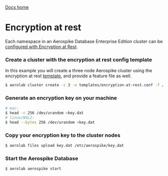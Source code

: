 [Docs home](../../../README.md)

# Encryption at rest


Each namespace in an Aerospike Database Enterprise Edition cluster can be
[configured with Encryption at Rest](/server/operations/configure/security/encryption-at-rest).

### Create a cluster with the encryption at rest config template
In this example you will create a three node Aerospike cluster using the encryption at
rest [template](https://github.com/aerospike/aerolab/templates/encryption-at-rest.conf), and provide
a feature file as well.

```bash
$ aerolab cluster create -c 3 -o templates/encryption-at-rest.conf -f /path/to/feature.conf -s n
```

### Generate an encryption key on your machine
```bash
# mac:
$ head -c 256 /dev/urandom >key.dat
# linux/WSL2:
$ head --bytes 256 /dev/urandom >key.dat
```

### Copy your encryption key to the cluster nodes
```bash
$ aerolab files upload key.dat /etc/aerospike/key.dat
```

### Start the Aerospike Database
```bash
$ aerolab aerospike start
```
